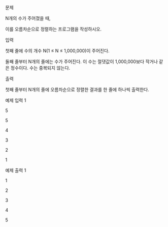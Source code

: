 문제

N개의 수가 주어졌을 때, 

이를 오름차순으로 정렬하는 프로그램을 작성하시오.

입력

첫째 줄에 수의 개수 N(1 ≤ N ≤ 1,000,000)이 주어진다. 

둘째 줄부터 N개의 줄에는 수가 주어진다. 이 수는 절댓값이 1,000,000보다 작거나 같은 정수이다. 수는 중복되지 않는다.

출력

첫째 줄부터 N개의 줄에 오름차순으로 정렬한 결과를 한 줄에 하나씩 출력한다.

예제 입력 1

5

5

4

3

2

1

예제 출력 1

1

2

3

4

5

